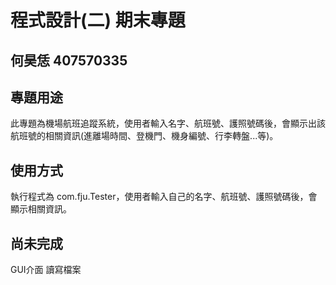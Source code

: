 # 程式設計(二) 期末專題
## 何昊恁 407570335

## 專題用途
此專題為機場航班追蹤系統，使用者輸入名字、航班號、護照號碼後，會顯示出該航班號的相關資訊(進離場時間、登機門、機身編號、行李轉盤...等)。


## 使用方式
執行程式為 com.fju.Tester，使用者輸入自己的名字、航班號、護照號碼後，會顯示相關資訊。

## 尚未完成
GUI介面
讀寫檔案